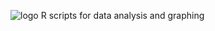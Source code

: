 ![logo](https://github.com/WilliamFernandoC-P/General/blob/main/Images/Python_Scripts.png)
R scripts for data analysis and graphing
